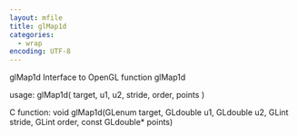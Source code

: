 ```yaml
---
layout: mfile
title: glMap1d
categories:
  - wrap
encoding: UTF-8
---
```


glMap1d  Interface to OpenGL function glMap1d

usage:  glMap1d( target, u1, u2, stride, order, points )

C function:  void glMap1d(GLenum target, GLdouble u1, GLdouble u2, GLint stride, GLint order, const GLdouble\* points)